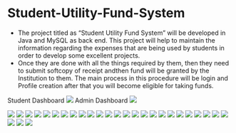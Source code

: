 # Student-Utility-Fund-System
* The project titled as “Student Utility Fund System” will be developed in Java and MySQL as back end. This project will help to maintain the information regarding the expenses
  that are being used by students in order to develop some excellent projects. 
* Once they are done with all the things required by them, then they need to submit softcopy of receipt andthen fund will be granted by the Institution to them. 
  The main process in this procedure will be login and Profile creation after that you will become eligible for taking funds.

Student Dashboard
<img src="Screenshot/student-dashboard.png">
Admin Dashboard
<img src="Screenshot/admin-dashboard.png">

<img src="Screenshot/1.png">
<img src="Screenshot/2.png">
<img src="Screenshot/3.png">
<img src="Screenshot/4.png">
<img src="Screenshot/5.png">
<img src="Screenshot/6.png">
<img src="Screenshot/7.png">
<img src="Screenshot/8.png">
<img src="Screenshot/9.png">
<img src="Screenshot/10.png">
<img src="Screenshot/11.png">
<img src="Screenshot/12.png">
<img src="Screenshot/13.png">
<img src="Screenshot/14.png">
<img src="Screenshot/15.png">
<img src="Screenshot/16.png">
<img src="Screenshot/18.png">
<img src="Screenshot/19.png">
<img src="Screenshot/20.png">
<img src="Screenshot/21.png">
<img src="Screenshot/22.png">
<img src="Screenshot/23.png">
<img src="Screenshot/24.png">
<img src="Screenshot/25.png">
<img src="Screenshot/26.png">
<img src="Screenshot/27.png">
<img src="Screenshot/28.png">
<img src="Screenshot/29.png">

